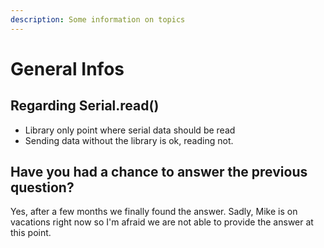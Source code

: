 ```yaml
---
description: Some information on topics
---
```


# General Infos

## Regarding Serial.read\(\)

* Library only point where serial data should be read
* Sending data without the library is ok, reading not.

## Have you had a chance to answer the previous question?

Yes, after a few months we finally found the answer. Sadly, Mike is on vacations right now so I'm afraid we are not able to provide the answer at this point.



